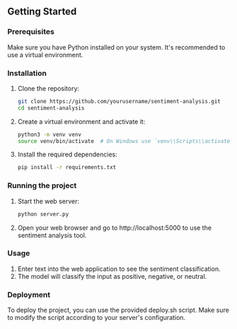 ## Getting Started

### Prerequisites

Make sure you have Python installed on your system. It's recommended to use a virtual environment.

### Installation

1. Clone the repository:
   ```bash
   git clone https://github.com/yourusername/sentiment-analysis.git
   cd sentiment-analysis

2. Create a virtual environment and activate it:
   ```bash
   python3 -m venv venv
   source venv/bin/activate  # On Windows use `venv\\Scripts\\activate`

4. Install the required dependencies:
   ```bash
   pip install -r requirements.txt

### Running the project

1. Start the web server:
   ```bash
   python server.py

3. Open your web browser and go to http://localhost:5000 to use the sentiment analysis tool.

### Usage
1. Enter text into the web application to see the sentiment classification.
2. The model will classify the input as positive, negative, or neutral.

### Deployment
To deploy the project, you can use the provided deploy.sh script. Make sure to modify the script according to your server's configuration.
